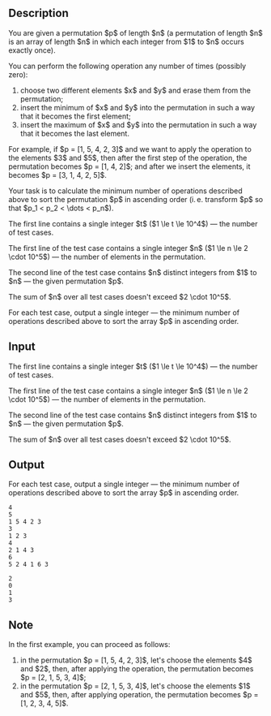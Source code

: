 ## Description

<div><p>You are given a permutation $p$ of length $n$ (a permutation of length $n$ is an array of length $n$ in which each integer from $1$ to $n$ occurs exactly once).</p><p>You can perform the following operation any number of times (possibly zero): </p><ol> <li> choose two different elements $x$ and $y$ and erase them from the permutation; </li><li> insert the minimum of $x$ and $y$ into the permutation in such a way that it becomes the first element; </li><li> insert the maximum of $x$ and $y$ into the permutation in such a way that it becomes the last element. </li></ol><p>For example, if $p = [1, 5, 4, 2, 3]$ and we want to apply the operation to the elements $3$ and $5$, then after the first step of the operation, the permutation becomes $p = [1, 4, 2]$; and after we insert the elements, it becomes $p = [3, 1, 4, 2, 5]$.</p><p>Your task is to calculate the minimum number of operations described above to sort the permutation $p$ in ascending order (i. e. transform $p$ so that $p_1 &lt; p_2 &lt; \dots &lt; p_n$).</p></div><div class="input-specification"><p>The first line contains a single integer $t$ ($1 \le t \le 10^4$)&nbsp;— the number of test cases.</p><p>The first line of the test case contains a single integer $n$ ($1 \le n \le 2 \cdot 10^5$)&nbsp;— the number of elements in the permutation.</p><p>The second line of the test case contains $n$ distinct integers from $1$ to $n$&nbsp;— the given permutation $p$.</p><p>The sum of $n$ over all test cases doesn't exceed $2 \cdot 10^5$.</p></div><div class="output-specification"><p>For each test case, output a single integer&nbsp;— the minimum number of operations described above to sort the array $p$ in ascending order.</p></div>

## Input

<p>The first line contains a single integer $t$ ($1 \le t \le 10^4$)&nbsp;— the number of test cases.</p><p>The first line of the test case contains a single integer $n$ ($1 \le n \le 2 \cdot 10^5$)&nbsp;— the number of elements in the permutation.</p><p>The second line of the test case contains $n$ distinct integers from $1$ to $n$&nbsp;— the given permutation $p$.</p><p>The sum of $n$ over all test cases doesn't exceed $2 \cdot 10^5$.</p>

## Output

<p>For each test case, output a single integer&nbsp;— the minimum number of operations described above to sort the array $p$ in ascending order.</p>





```input1|2,3,6,7
4
5
1 5 4 2 3
3
1 2 3
4
2 1 4 3
6
5 2 4 1 6 3
```




```output1
2
0
1
3
```



## Note

<p>In the first example, you can proceed as follows: </p><ol> <li> in the permutation $p = [1, 5, 4, 2, 3]$, let's choose the elements $4$ and $2$, then, after applying the operation, the permutation becomes $p = [2, 1, 5, 3, 4]$; </li><li> in the permutation $p = [2, 1, 5, 3, 4]$, let's choose the elements $1$ and $5$, then, after applying operation, the permutation becomes $p = [1, 2, 3, 4, 5]$. </li></ol>
